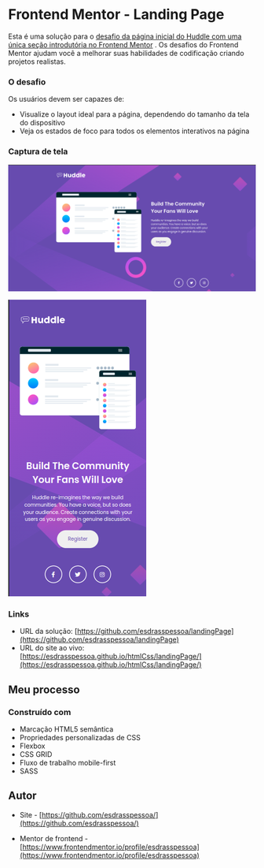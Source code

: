 # Frontend Mentor - Landing Page

Esta é uma solução para o [desafio da página inicial do Huddle com uma única seção introdutória no Frontend Mentor](https://www.frontendmentor.io/challenges/huddle-landing-page-with-a-single-introductory-section-B_2Wvxgi0) . Os desafios do Frontend Mentor ajudam você a melhorar suas habilidades de codificação criando projetos realistas.

### O desafio

Os usuários devem ser capazes de:

- Visualize o layout ideal para a página, dependendo do tamanho da tela do dispositivo
- Veja os estados de foco para todos os elementos interativos na página

### Captura de tela

![](./design/capLandingPage.png)

![](./design/capMobileLandingPage.png)

### Links

- URL da solução: [https://github.com/esdrasspessoa/landingPage](https://github.com/esdrasspessoa/landingPage)
- URL do site ao vivo: [https://esdrasspessoa.github.io/htmlCss/landingPage/](https://esdrasspessoa.github.io/htmlCss/landingPage/)

## Meu processo

### Construído com

- Marcação HTML5 semântica
- Propriedades personalizadas de CSS
- Flexbox
- CSS GRID
- Fluxo de trabalho mobile-first
- SASS

## Autor

- Site - [https://github.com/esdrasspessoa/](https://github.com/esdrasspessoa/)

- Mentor de frontend - [https://www.frontendmentor.io/profile/esdrasspessoa](https://www.frontendmentor.io/profile/esdrasspessoa)

  

